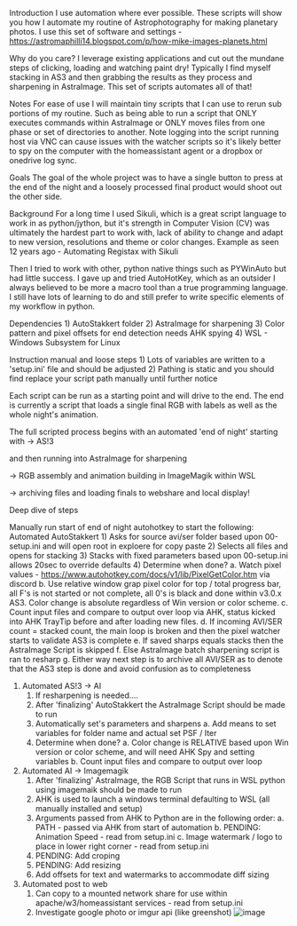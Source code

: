 Introduction
I use automation where ever possible.  These scripts will show you how I automate my routine of Astrophotography for making planetary photos.  I use this set of software and settings - https://astromaphilli14.blogspot.com/p/how-mike-images-planets.html

Why do you care?  I leverage existing applications and cut out the mundane steps of clicking, loading and watching paint dry!  Typically I find myself stacking in AS3 and then grabbing the results as they process and sharpening in AstraImage.  This set of scripts automates all of that!

Notes
For ease of use I will maintain tiny scripts that I can use to rerun sub portions of my routine.  Such as being able to run a script that ONLY executes commands within AstraImage or ONLY moves files from one phase or set of directories to another.
Note logging into the script running host via VNC can cause issues with the watcher scripts so it's likely better to spy on the computer with the homeassistant agent or a dropbox or onedrive log sync.

Goals
The goal of the whole project was to have a single button to press at the end of the night and a loosely processed final product would shoot out the other side.

Background
For a long time I used Sikuli, which is a great script language to work in as python/jython, but it's strength in Computer Vision (CV) was ultimately the hardest part to work with, lack of ability to change and adapt to new version, resolutions and theme or color changes. Example as seen 12 years ago - Automating Registax with Sikuli


Then I tried to work with other, python native things such as PYWinAuto but had little success.
I gave up and tried AutoHotKey, which as an outsider I always believed to be more a macro tool than a true programming language.  I still have lots of learning to do and still prefer to write specific elements of my workflow in python.

Dependencies
	1) AutoStakkert folder
	2) AstraImage for sharpening
	3) Color pattern and pixel offsets for end detection needs AHK spying
	4) WSL - Windows Subsystem for Linux


Instruction manual and loose steps
	1) Lots of variables are written to a 'setup.ini' file and should be adjusted 
	2) Pathing is static and you should find replace your script path manually until further notice

Each script can be run as a starting point and will drive to the end.  The end is currently a script that loads a single final RGB with labels as well as the whole night's animation.

The full scripted process begins with an automated 'end of night' starting with -> AS!3

 and then running into AstraImage for sharpening


 -> RGB assembly and animation building in ImageMagik within WSL

 -> archiving files and loading finals to webshare and local display!


Deep dive of steps

Manually run start of end of night autohotkey to start the following:
Automated AutoStakkert
	1) Asks for source avi/ser folder based upon 00-setup.ini and will open root in exploere for copy paste
	2) Selects all files and opens for stacking
	3) Stacks with fixed parameters based upon 00-setup.ini allows 20sec to override defaults
	4) Determine when done?
		a. Watch pixel values - https://www.autohotkey.com/docs/v1/lib/PixelGetColor.htm via discord
		b. Use relative window grap pixel color for top / total progress bar, all F's is not started or not complete, all 0's is black and done within v3.0.x AS3.  Color change is absolute regardless of Win version or color scheme.
		c. Count input files and compare to output over loop via AHK, status kicked into AHK TrayTip before and after loading new files.
		d. If incoming AVI/SER count = stacked count, the main loop is broken and then the pixel watcher starts to validate AS3 is complete
		e. If saved sharps equals stacks then the AstraImage Script is skipped
		f. Else AstraImage batch sharpening script is ran to resharp
		g. Either way next step is to archive all AVI/SER as to denote that the AS3 step is done and avoid confusion as to completeness
1. Automated AS!3 -> AI
	1) If resharpening is needed….
	2) After 'finalizing' AutoStakkert the AstraImage Script should be made to run
	3) Automatically set's parameters and sharpens
		a. Add means to set variables for folder name and actual set PSF / Iter
	4) Determine when done?
		a. Color change is RELATIVE based upon Win version or color scheme, and will need AHK Spy and setting variables
		b. Count input files and compare to output over loop
2. Automated AI -> Imagemagik
	1) After 'finalizing' AstraImage, the RGB Script that runs in WSL python using imagemaik should be made to run
	2) AHK is used to launch a windows terminal defaulting to WSL (all manually installed and setup)
	3) Arguments passed from AHK to Python are in the following order:
		a. PATH - passed via AHK from start of automation
		b. PENDING: Animation Speed - read from setup.ini
		c. Image watermark / logo to place in lower right corner - read from setup.ini
	4) PENDING: Add croping
	5) PENDING: Add resizing
	6) Add offsets for text and watermarks to accommodate diff sizing
3. Automated post to web
	1) Can copy to a mounted network share for use within apache/w3/homeassistant services  - read from setup.ini
	2) Investigate google photo or imgur api (like greenshot)
![image](https://github.com/maphilli14/FullPlanetAutomatedProcessing/assets/6034105/4d2a695e-72a4-437b-a70f-b8661f7a1fef)
